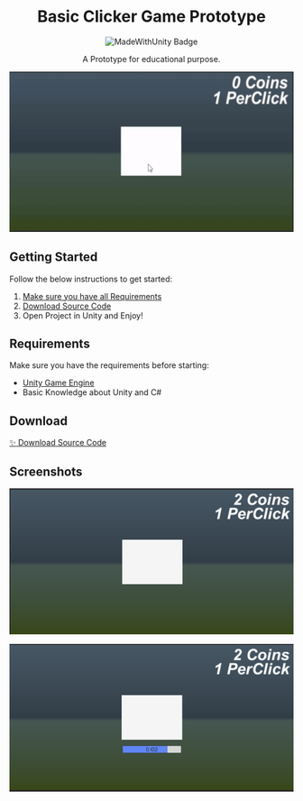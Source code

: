<div id="header" align="center">
   <h1>
    Basic Clicker Game Prototype
  </h1>
  <img src="https://img.shields.io/badge/Made%20with-Unity-57b9d3.svg?style=for-the-badge&logo=unity" alt="MadeWithUnity Badge"/>
  
A Prototype for educational purpose.
</div>

<p align="center">
  <img src="click.gif" />
</p>

## Getting Started

Follow the below instructions to get started:

1. [Make sure you have all Requirements](#requirements)
2. [Download Source Code](#download)
3. Open Project in Unity and Enjoy!

## Requirements

Make sure you have the requirements before starting:

- [Unity Game Engine](https://unity3d.com)
- Basic Knowledge about Unity and C#

## Download

[:sparkles: Download Source Code](https://github.com/raxelf/Basic-Clicker-Game-Prototype/archive/refs/heads/main.zip)

## Screenshots

<p align="center">
  <img src="preview1.png"/>
</p>

<p align="center">
  <img src="preview2.png"/>
</p>
